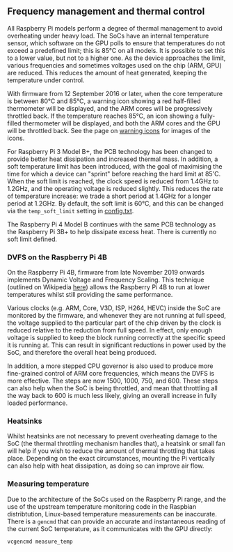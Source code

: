 ## Frequency management and thermal control

All Raspberry Pi models perform a degree of thermal management to avoid overheating under heavy load. The SoCs have an internal temperature sensor, which software on the GPU polls to ensure that temperatures do not exceed a predefined limit; this is 85°C on all models. It is possible to set this to a lower value, but not to a higher one. As the device approaches the limit, various frequencies and sometimes voltages used on the chip (ARM, GPU) are reduced. This reduces the amount of heat generated, keeping the temperature under control.

With firmware from 12 September 2016 or later, when the core temperature is between 80°C and 85°C, a warning icon showing a red half-filled thermometer will be displayed, and the ARM cores will be progressively throttled back. If the temperature reaches 85°C, an icon showing a fully-filled thermometer will be displayed, and both the ARM cores and the GPU will be throttled back. See the page on [warning icons](../../configuration/warning-icons.md) for images of the icons.

For Raspberry Pi 3 Model B+, the PCB technology has been changed to provide better heat dissipation and increased thermal mass. In addition, a soft temperature limit has been introduced, with the goal of maximising the time for which a device can "sprint" before reaching the hard limit at 85'C. When the soft limit is reached, the clock speed is reduced from 1.4GHz to 1.2GHz, and the operating voltage is reduced slightly. This reduces the rate of temperature increase: we trade a short period at 1.4GHz for a longer period at 1.2GHz. By default, the soft limit is 60°C, and this can be changed via the `temp_soft_limit` setting in [config.txt](../../configuration/config-txt/overclocking.md).

The Raspberry Pi 4 Model B continues with the same PCB technology as the Raspberry Pi 3B+ to help dissipate excess heat. There is currently no soft limit defined.

### DVFS on the Raspberry Pi 4B

On the Raspberry Pi 4B, firmware from late November 2019 onwards implements Dynamic Voltage and Frequency Scaling. This technique (outlined on Wikipedia [here](https://en.wikipedia.org/wiki/Dynamic_voltage_scaling)) allows the Raspberry Pi 4B to run at lower temperatures whilst still providing the same performance.

Various clocks (e.g. ARM, Core, V3D, ISP, H264, HEVC) inside the SoC are monitored by the firmware, and whenever they are not running at full speed, the voltage supplied to the particular part of the chip driven by the clock is reduced relative to the reduction from full speed. In effect, only enough voltage is supplied to keep the block running correctly at the specific speed it is running at. This can result in significant reductions in power used by the SoC, and therefore the overall heat being produced.

In addition, a more stepped CPU governor is also used to produce more fine-grained control of ARM core frequencies, which means the DVFS is more effective. The steps are now 1500, 1000, 750, and 600. These steps can also help when the SoC is being throttled, and mean that throttling all the way back to 600 is much less likely, giving an overall increase in fully loaded performance.

### Heatsinks

Whilst heatsinks are not necessary to prevent overheating damage to the SoC (the thermal throttling mechanism handles that), a heatsink or small fan will help if you wish to reduce the amount of thermal throttling that takes place. Depending on the exact circumstances, mounting the Pi vertically can also help with heat dissipation, as doing so can improve air flow.

### Measuring temperature

Due to the architecture of the SoCs used on the Raspberry Pi range, and the use of the upstream temperature monitoring code in the Raspbian distribtution, Linux-based temperature measurements can be inaccurate. There is a `gencmd` that can provide an accurate and instantaneous reading of the current SoC temperature, as it communicates with the GPU directly:

```vcgencmd measure_temp```
